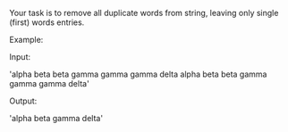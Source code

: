 Your task is to remove all duplicate words from string, leaving only single (first) words entries.

Example:

Input:

'alpha beta beta gamma gamma gamma delta alpha beta beta gamma gamma gamma delta'

Output:

'alpha beta gamma delta'